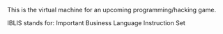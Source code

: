 This is the virtual machine for an upcoming programming/hacking game.

IBLIS stands for: Important Business Language Instruction Set
